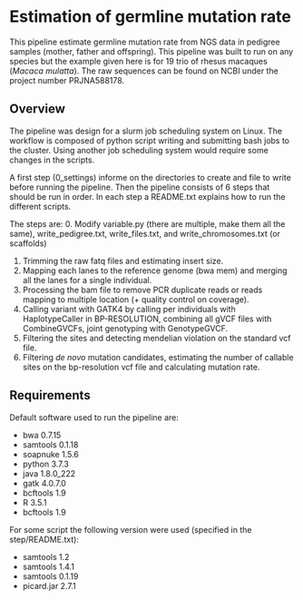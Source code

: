 # Estimation of germline mutation rate

This pipeline estimate germline mutation rate from NGS data in pedigree samples (mother, father and offspring). This pipeline was built to run on any species but the example given here is for 19 trio of rhesus macaques (*Macaca mulatta*). 
The raw sequences can be found on NCBI under the project number PRJNA588178.

## Overview

The pipeline was design for a slurm job scheduling system on Linux. The workflow is composed of python script writing and submitting bash jobs to the cluster. Using another job scheduling system would require some changes in the scripts. 

A first step (0_settings) informe on the directories to create and file to write before running the pipeline.
Then the pipeline consists of 6 steps that should be run in order. In each step a README.txt explains how to run the different scripts.

The steps are:
0. Modify variable.py (there are multiple, make them all the same), write_pedigree.txt, write_files.txt, and write_chromosomes.txt (or scaffolds)
1. Trimming the raw fatq files and estimating insert size.
2. Mapping each lanes to the reference genome (bwa mem) and merging all the lanes for a single individual.
3. Processing the bam file to remove PCR duplicate reads or reads mapping to multiple location (+ quality control on coverage).
4. Calling variant with GATK4 by calling per individuals with HaplotypeCaller in BP-RESOLUTION, combining all gVCF files with CombineGVCFs, joint genotyping with GenotypeGVCF.
5. Filtering the sites and detecting mendelian violation on the standard vcf file.  
6. Filtering *de novo* mutation candidates, estimating the number of callable sites on the bp-resolution vcf file and calculating mutation rate.

## Requirements 

Default software used to run the pipeline are:
- bwa 0.7.15
- samtools 0.1.18
- soapnuke 1.5.6
- python 3.7.3
- java 1.8.0_222
- gatk 4.0.7.0
- bcftools 1.9
- R 3.5.1
- bcftools 1.9

For some script the following version were used (specified in the step/README.txt):
- samtools 1.2
- samtools 1.4.1
- samtools 0.1.19
- picard.jar 2.7.1
